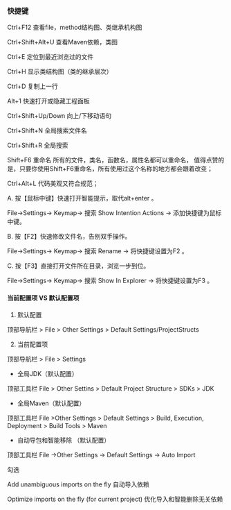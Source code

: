 ### 快捷键

Ctrl+F12 查看file，method结构图、类继承机构图

Ctrl+Shift+Alt+U 查看Maven依赖，类图

Ctrl+E 定位到最近浏览过的文件 

Ctrl+H 显示类结构图（类的继承层次）

Ctrl+D 复制上一行

Alt+1  快速打开或隐藏工程面板

Ctrl+Shift+Up/Down 向上/下移动语句

Ctrl+Shift+N 全局搜索文件名

Ctrl+Shift+R 全局搜索

Shift+F6 重命名
所有的文件，类名，函数名，属性名都可以重命名，
值得点赞的是，只要你使用Shift+F6重命名，所有使用过这个名称的地方都会跟着改变；

Ctrl+Alt+L 代码美观又符合规范；


A. 按【鼠标中键】快速打开智能提示，取代alt+enter 。

File->Settings-> Keymap-> 搜索 Show Intention Actions -> 添加快捷键为鼠标中键。

B. 按【F2】快速修改文件名，告别双手操作。

File->Settings-> Keymap-> 搜索 Rename -> 将快捷键设置为F2 。

C. 按【F3】直接打开文件所在目录，浏览一步到位。

File->Settings-> Keymap-> 搜索 Show In Explorer -> 将快捷键设置为F3 。

#### 当前配置项 VS 默认配置项

1. 默认配置

顶部导航栏 > File > Other Settings > Default Settings/ProjectStructs

2. 当前配置项

顶部导航栏 > File > Settings 

- 全局JDK（默认配置）

顶部工具栏  File > Other Settins > Default Project Structure > SDKs > JDK

- 全局Maven（默认配置）

顶部工具栏  File >Other Settings > Default Settings > Build, Execution, Deployment > Build  Tools > Maven

- 自动导包和智能移除 （默认配置）

顶部工具栏  File ->Other Settings -> Default Settings -> Auto Import

勾选

Add unambiguous imports on the fly 自动导入依赖  

Optimize imports on the fly (for current project)   优化导入和智能删除无关依赖



